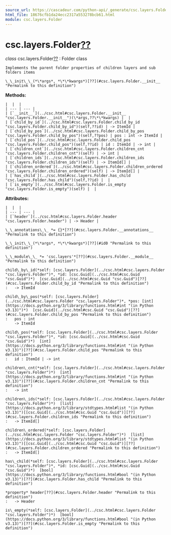 ```yaml
---
source_url: https://cascadeur.com/python-api/_generate/csc.layers.Folder.html
html_file: 18676cfb1da24ecc2317a553278bcb61.html
module: csc.layers.Folder
---
```


# csc.layers.Folder[??](#csc-layers-folder "Permalink to this heading")

*class* csc.layers.Folder[??](#csc.layers.Folder "Permalink to this definition")
:   Folder class

    Implements the parent folder properties of children layers and sub folders items

    \_\_init\_\_(*\*args*, *\*\*kwargs*)[??](#csc.layers.Folder.__init__ "Permalink to this definition")

    
**Methods:**

    |  |  |
    | --- | --- |
    | [`__init__`](../csc.html#csc.layers.Folder.__init__ "csc.layers.Folder.__init__")(\*args,??\*\*kwargs) |  |
    | [`child_by_id`](../csc.html#csc.layers.Folder.child_by_id "csc.layers.Folder.child_by_id")(self,??id) | -> ItemId |
    | [`child_by_pos`](../csc.html#csc.layers.Folder.child_by_pos "csc.layers.Folder.child_by_pos")(self,??pos) | pos : int -> ItemId |
    | [`child_pos`](../csc.html#csc.layers.Folder.child_pos "csc.layers.Folder.child_pos")(self,??id) | id : ItemId | -> int |
    | [`children_cnt`](../csc.html#csc.layers.Folder.children_cnt "csc.layers.Folder.children_cnt")(self) | -> int |
    | [`children_ids`](../csc.html#csc.layers.Folder.children_ids "csc.layers.Folder.children_ids")(self) | -> ItemId[] |
    | [`children_ordered`](../csc.html#csc.layers.Folder.children_ordered "csc.layers.Folder.children_ordered")(self) | -> ItemId[] |
    | [`has_child`](../csc.html#csc.layers.Folder.has_child "csc.layers.Folder.has_child")(self,??id) |  |
    | [`is_empty`](../csc.html#csc.layers.Folder.is_empty "csc.layers.Folder.is_empty")(self) |  |

    
**Attributes:**

    |  |  |
    | --- | --- |
    | [`header`](../csc.html#csc.layers.Folder.header "csc.layers.Folder.header") | -> Header |

    \_\_annotations\_\_ *= {}*[??](#csc.layers.Folder.__annotations__ "Permalink to this definition")

    \_\_init\_\_(*\*args*, *\*\*kwargs*)[??](#id0 "Permalink to this definition")

    \_\_module\_\_ *= 'csc.layers'*[??](#csc.layers.Folder.__module__ "Permalink to this definition")

    child\_by\_id(*self: [csc.layers.Folder](../csc.html#csc.layers.Folder "csc.layers.Folder")*, *id: [csc.Guid](../csc.html#csc.Guid "csc.Guid")*)  [csc.Guid](../csc.html#csc.Guid "csc.Guid")[??](#csc.layers.Folder.child_by_id "Permalink to this definition")
    :   -> ItemId

    child\_by\_pos(*self: [csc.layers.Folder](../csc.html#csc.layers.Folder "csc.layers.Folder")*, *pos: [int](https://docs.python.org/3/library/functions.html#int "(in Python v3.13)")*)  [csc.Guid](../csc.html#csc.Guid "csc.Guid")[??](#csc.layers.Folder.child_by_pos "Permalink to this definition")
    :   pos : int
        -> ItemId

    child\_pos(*self: [csc.layers.Folder](../csc.html#csc.layers.Folder "csc.layers.Folder")*, *id: [csc.Guid](../csc.html#csc.Guid "csc.Guid")*)  [int](https://docs.python.org/3/library/functions.html#int "(in Python v3.13)")[??](#csc.layers.Folder.child_pos "Permalink to this definition")
    :   id : ItemId | -> int

    children\_cnt(*self: [csc.layers.Folder](../csc.html#csc.layers.Folder "csc.layers.Folder")*)  [int](https://docs.python.org/3/library/functions.html#int "(in Python v3.13)")[??](#csc.layers.Folder.children_cnt "Permalink to this definition")
    :   -> int

    children\_ids(*self: [csc.layers.Folder](../csc.html#csc.layers.Folder "csc.layers.Folder")*)  [list](https://docs.python.org/3/library/stdtypes.html#list "(in Python v3.13)")[[csc.Guid](../csc.html#csc.Guid "csc.Guid")][??](#csc.layers.Folder.children_ids "Permalink to this definition")
    :   -> ItemId[]

    children\_ordered(*self: [csc.layers.Folder](../csc.html#csc.layers.Folder "csc.layers.Folder")*)  [list](https://docs.python.org/3/library/stdtypes.html#list "(in Python v3.13)")[[csc.Guid](../csc.html#csc.Guid "csc.Guid")][??](#csc.layers.Folder.children_ordered "Permalink to this definition")
    :   -> ItemId[]

    has\_child(*self: [csc.layers.Folder](../csc.html#csc.layers.Folder "csc.layers.Folder")*, *id: [csc.Guid](../csc.html#csc.Guid "csc.Guid")*)  [bool](https://docs.python.org/3/library/functions.html#bool "(in Python v3.13)")[??](#csc.layers.Folder.has_child "Permalink to this definition")

    *property* header[??](#csc.layers.Folder.header "Permalink to this definition")
    :   -> Header

    is\_empty(*self: [csc.layers.Folder](../csc.html#csc.layers.Folder "csc.layers.Folder")*)  [bool](https://docs.python.org/3/library/functions.html#bool "(in Python v3.13)")[??](#csc.layers.Folder.is_empty "Permalink to this definition")